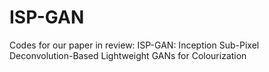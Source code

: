 # ISP-GAN

Codes for our paper in review: ISP-GAN: Inception Sub-Pixel Deconvolution-Based Lightweight GANs for Colourization
